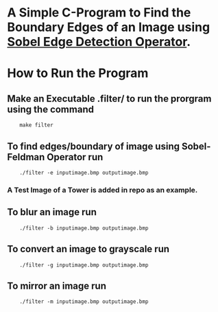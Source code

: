 # A Simple C-Program to Find the Boundary Edges of an Image using [Sobel Edge Detection Operator](https://en.wikipedia.org/wiki/Sobel_operator).

# How to Run the Program
## Make an Executable .filter/ to run the prorgram using the command
        make filter

## To find edges/boundary of image using Sobel-Feldman Operator run
        ./filter -e inputimage.bmp outputimage.bmp

### A Test Image of a Tower is added in repo as an example.

## To blur an image run
        ./filter -b inputimage.bmp outputimage.bmp

## To convert an image to grayscale run
        ./filter -g inputimage.bmp outputimage.bmp

## To mirror an image run
        ./filter -m inputimage.bmp outputimage.bmp
